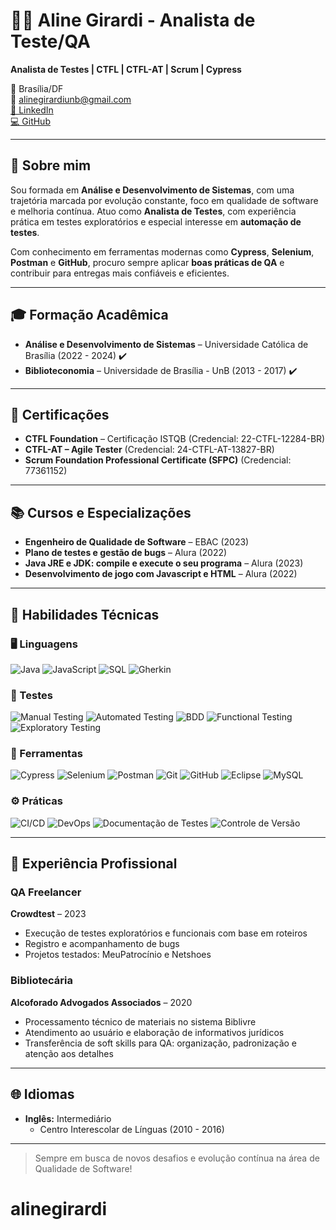 # 👩‍💻 Aline Girardi - Analista de Teste/QA

**Analista de Testes | CTFL | CTFL-AT | Scrum | Cypress**

📍 Brasília/DF  
📧 alinegirardiunb@gmail.com  
[🔗 LinkedIn](https://www.linkedin.com/in/alinegirardi)  
[💻 GitHub](https://github.com/alinegirardi)  

---

## 🧩 Sobre mim

Sou formada em **Análise e Desenvolvimento de Sistemas**, com uma trajetória marcada por evolução constante, foco em qualidade de software e melhoria contínua. Atuo como **Analista de Testes**, com experiência prática em testes exploratórios e especial interesse em **automação de testes**.

Com conhecimento em ferramentas modernas como **Cypress**, **Selenium**, **Postman** e **GitHub**, procuro sempre aplicar **boas práticas de QA** e contribuir para entregas mais confiáveis e eficientes.

---

## 🎓 Formação Acadêmica

- **Análise e Desenvolvimento de Sistemas** – Universidade Católica de Brasília (2022 - 2024) ✔️  
- **Biblioteconomia** – Universidade de Brasília - UnB (2013 - 2017) ✔️   

---

## 📜 Certificações

- **CTFL Foundation** – Certificação ISTQB (Credencial: 22-CTFL-12284-BR)  
- **CTFL-AT – Agile Tester** (Credencial: 24-CTFL-AT-13827-BR)  
- **Scrum Foundation Professional Certificate (SFPC)** (Credencial: 77361152)  

---

## 📚 Cursos e Especializações

- **Engenheiro de Qualidade de Software** – EBAC (2023)  
- **Plano de testes e gestão de bugs** – Alura (2022)  
- **Java JRE e JDK: compile e execute o seu programa** – Alura (2023)  
- **Desenvolvimento de jogo com Javascript e HTML** – Alura (2022)  

---

## 🧠 Habilidades Técnicas

### 🖥️ Linguagens

![Java](https://img.shields.io/badge/Java-ED8B00?style=for-the-badge&logo=java&logoColor=white)
![JavaScript](https://img.shields.io/badge/JavaScript-F7DF1E?style=for-the-badge&logo=javascript&logoColor=black)
![SQL](https://img.shields.io/badge/SQL-4479A1?style=for-the-badge&logo=mysql&logoColor=white)
![Gherkin](https://img.shields.io/badge/Gherkin-5B5B5B?style=for-the-badge&logo=cucumber&logoColor=white)

### 🧪 Testes

![Manual Testing](https://img.shields.io/badge/Manual_Testing-FFA500?style=for-the-badge&logo=testing-library&logoColor=white)
![Automated Testing](https://img.shields.io/badge/Automated_Testing-00BFFF?style=for-the-badge&logo=selenium&logoColor=white)
![BDD](https://img.shields.io/badge/BDD-Cucumber-23D96C?style=for-the-badge&logo=cucumber&logoColor=white)
![Functional Testing](https://img.shields.io/badge/Functional_Testing-007ACC?style=for-the-badge)
![Exploratory Testing](https://img.shields.io/badge/Exploratory_Testing-FF69B4?style=for-the-badge)

### 🔧 Ferramentas

![Cypress](https://img.shields.io/badge/Cypress-17202C?style=for-the-badge&logo=cypress&logoColor=white)
![Selenium](https://img.shields.io/badge/Selenium-43B02A?style=for-the-badge&logo=selenium&logoColor=white)
![Postman](https://img.shields.io/badge/Postman-FF6C37?style=for-the-badge&logo=postman&logoColor=white)
![Git](https://img.shields.io/badge/Git-F05032?style=for-the-badge&logo=git&logoColor=white)
![GitHub](https://img.shields.io/badge/GitHub-100000?style=for-the-badge&logo=github&logoColor=white)
![Eclipse](https://img.shields.io/badge/Eclipse-2C2255?style=for-the-badge&logo=eclipse&logoColor=white)
![MySQL](https://img.shields.io/badge/MySQL-00758F?style=for-the-badge&logo=mysql&logoColor=white)

### ⚙️ Práticas

![CI/CD](https://img.shields.io/badge/CI/CD-blue?style=for-the-badge&logo=githubactions&logoColor=white)
![DevOps](https://img.shields.io/badge/DevOps-11BBDD?style=for-the-badge&logo=azuredevops&logoColor=white)
![Documentação de Testes](https://img.shields.io/badge/Documentação_de_Testes-6A5ACD?style=for-the-badge)
![Controle de Versão](https://img.shields.io/badge/Controle_de_Versão-F05032?style=for-the-badge&logo=git&logoColor=white)

---

## 🧪 Experiência Profissional

### QA Freelancer  
**Crowdtest** – 2023  
- Execução de testes exploratórios e funcionais com base em roteiros  
- Registro e acompanhamento de bugs  
- Projetos testados: MeuPatrocínio e Netshoes

### Bibliotecária  
**Alcoforado Advogados Associados** – 2020
- Processamento técnico de materiais no sistema Biblivre  
- Atendimento ao usuário e elaboração de informativos jurídicos  
- Transferência de soft skills para QA: organização, padronização e atenção aos detalhes  

---

## 🌐 Idiomas

- **Inglês:** Intermediário  
  - Centro Interescolar de Línguas (2010 - 2016)  

---

> Sempre em busca de novos desafios e evolução contínua na área de Qualidade de Software!
# alinegirardi
